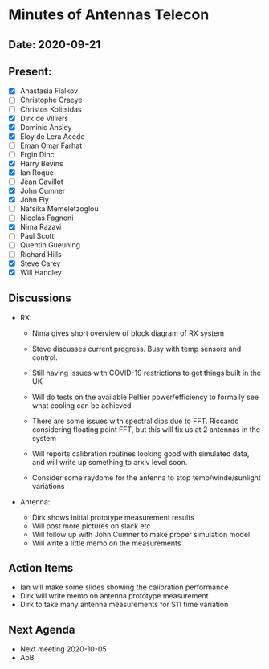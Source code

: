 # Minutes of Antennas Telecon
## Date: 2020-09-21
## Present: 
- [x] Anastasia Fialkov
- [ ] Christophe Craeye
- [ ] Christos Kolitsidas
- [x] Dirk de Villiers
- [x] Dominic Ansley
- [x] Eloy de Lera Acedo
- [ ] Eman Omar Farhat
- [ ] Ergin Dinc
- [x] Harry Bevins
- [x] Ian Roque 
- [ ] Jean Cavillot
- [x] John Cumner
- [x] John Ely
- [ ] Nafsika Memeletzoglou
- [ ] Nicolas Fagnoni
- [x] Nima Razavi
- [ ] Paul Scott
- [ ] Quentin Gueuning
- [ ] Richard Hills
- [x] Steve Carey
- [x] Will Handley

## Discussions
- RX:
    - Nima gives short overview of block diagram of RX system
    - Steve discusses current progress. Busy with temp sensors and control.
    - Still having issues with COVID-19 restrictions to get things built in the UK
    - Will do tests on the available Peltier power/efficiency to formally see what cooling can be achieved

    - There are some issues with spectral dips due to FFT.  Riccardo considering floating point FFT, but this will fix us at 2 antennas in the system

    - Will reports calibration routines looking good with simulated data, and will write up something to arxiv level soon.
    - Consider some raydome for the antenna to stop temp/winde/sunlight variations

- Antenna:
    - Dirk shows initial prototype measurement results
    - Will post more pictures on slack etc
    - Will follow up with John Cumner to make proper simulation model
    - Will write a little memo on the measurements
    
## Action Items
- Ian will make some slides showing the calibration performance
- Dirk will write memo on antenna prototype measurement
- Dirk to take many antenna measurements for S11 time variation

## Next Agenda
- Next meeting 2020-10-05 
- AoB
